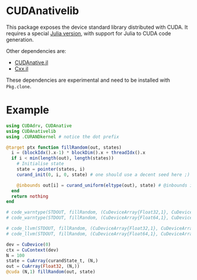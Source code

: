 # CUDAnativelib

This package exposes the device standard library distributed with CUDA.
It requires a special [Julia version](http://github.com/JuliaGPU/julia), with support for Julia to CUDA code generation.

Other dependencies are:
 - [CUDAnative.jl](http://github.com/JuliaGPU/CUDAnative.jl)
 - [Cxx.jl](htttp://github.com/Keno/Cxx.jl)

These dependencies are experimental and need to be installed with `Pkg.clone`.

# Example

```julia
using CUDAdrv, CUDAnative
using CUDAnativelib
using .CURANDkernel # notice the dot prefix

@target ptx function fillRandom(out, states)
  i = (blockIdx().x-1) * blockDim().x + threadIdx().x
  if i < min(length(out), length(states))
    # Initialise state
    state = pointer(states, i)
    curand_init(0, i, 0, state) # one should use a decent seed here ;)

    @inbounds out[i] = curand_uniform(eltype(out), state) # @inbounds is optional
  end
  return nothing
end

# code_warntype(STDOUT, fillRandom, (CuDeviceArray{Float32,1}, CuDeviceArray{curandState_t,1}))
# code_warntype(STDOUT, fillRandom, (CuDeviceArray{Float64,1}, CuDeviceArray{curandState_t,1}))

# code_llvm(STDOUT, fillRandom, (CuDeviceArray{Float32,1}, CuDeviceArray{curandState_t,1}))
# code_llvm(STDOUT, fillRandom, (CuDeviceArray{Float64,1}, CuDeviceArray{curandState_t,1}))

dev = CuDevice(0)
ctx = CuContext(dev)
N = 100
state = CuArray(curandState_t, (N,)
out = CuArray(Float32, (N,))
@cuda (N,1) fillRandom(out, state)
```

